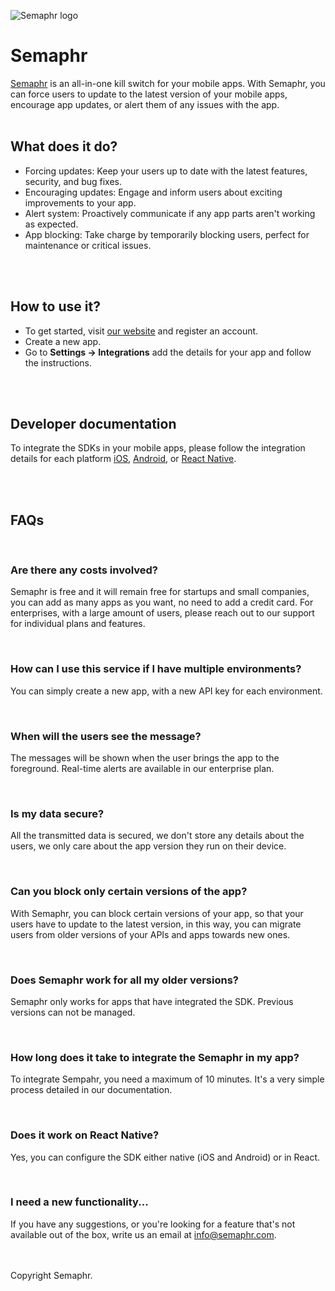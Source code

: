 ![Semaphr logo](https://semaphr.com/favicon.svg "semaphr logo")

# Semaphr

[Semaphr](https://semaphr.com) is an all-in-one kill switch for your mobile apps. With Semaphr, you can force users to update to the latest version of your mobile apps, encourage app updates, or alert them of any issues with the app.
<br />
<br />

## What does it do?

- Forcing updates: Keep your users up to date with the latest features, security, and bug fixes.
- Encouraging updates: Engage and inform users about exciting improvements to your app.
- Alert system: Proactively communicate if any app parts aren't working as expected.
- App blocking: Take charge by temporarily blocking users, perfect for maintenance or critical issues.
<br />
<br />

## How to use it?

- To get started, visit [our website](https://semaphr.com) and register an account.
- Create a new app.
- Go to **Settings -> Integrations** add the details for your app and follow the instructions.

<br />
<br />

## Developer documentation

To integrate the SDKs in your mobile apps, please follow the integration details for each platform [iOS](https://github.com/semaphr/ios), [Android](https://github.com/semaphr/android), or [React Native](https://github.com/semaphr/react-native).

<br />
<br />

## FAQs

<br />

### Are there any costs involved?

Semaphr is free and it will remain free for startups and small companies, you can add as many apps as you want, no need to add a credit card. For enterprises, with a large amount of users, please reach out to our support for individual plans and features.

<br />

### How can I use this service if I have multiple environments?

You can simply create a new app, with a new API key for each environment.

<br />

### When will the users see the message?

The messages will be shown when the user brings the app to the foreground. Real-time alerts are available in our enterprise plan.

<br />

### Is my data secure?

All the transmitted data is secured, we don't store any details about the users, we only care about the app version they run on their device.

<br />

### Can you block only certain versions of the app?

With Semaphr, you can block certain versions of your app, so that your users have to update to the latest version, in this way, you can migrate users from older versions of your APIs and apps towards new ones.

<br />

### Does Semaphr work for all my older versions?

Semaphr only works for apps that have integrated the SDK. Previous versions can not be managed.

<br />

### How long does it take to integrate the Semaphr in my app?

To integrate Sempahr, you need a maximum of 10 minutes. It's a very simple process detailed in our documentation.

<br />

### Does it work on React Native?

Yes, you can configure the SDK either native (iOS and Android) or in React.

<br />

### I need a new functionality...

If you have any suggestions, or you're looking for a feature that's not available out of the box, write us an email at [info@semaphr.com](mailto:info@semaphr.com).

<br />
<br />
Copyright Semaphr.

